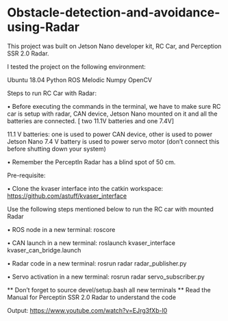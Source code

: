 # Obstacle-detection-and-avoidance-using-Radar

This project was built on Jetson Nano developer kit, RC Car, and Perception SSR 2.0 Radar.

I tested the project on the following environment:

Ubuntu 18.04
Python
ROS Melodic
Numpy
OpenCV

Steps to run RC Car with Radar: 

• Before executing the commands in the terminal, we have to make sure RC car is setup with radar, CAN device, Jetson Nano mounted on it and all the batteries are connected. 
[ two 11.1V batteries and one 7.4V] 

11.1 V batteries: one is used to power CAN device, other is used to power Jetson Nano 
7.4 V battery is used to power servo motor (don’t connect this before shutting down your system)  

• Remember the PerceptIn Radar has a blind spot of 50 cm. 

Pre-requisite: 

• Clone the kvaser interface into the catkin workspace: https://github.com/astuff/kvaser_interface 

Use the following steps mentioned below to run the RC car with mounted Radar 

• ROS node in a new terminal: roscore 

• CAN launch in a new terminal: roslaunch kvaser_interface kvaser_can_bridge.launch 

• Radar code in a new terminal: rosrun radar radar_publisher.py 

• Servo activation in a new terminal: rosrun radar servo_subscriber.py  

** Don’t forget to source devel/setup.bash all new terminals 
** Read the Manual for Perceptin SSR 2.0 Radar to understand the code

Output: https://www.youtube.com/watch?v=EJrg3fXb-l0

